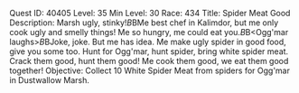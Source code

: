 Quest ID: 40405
Level: 35
Min Level: 30
Race: 434
Title: Spider Meat Good
Description: Marsh ugly, stinky!$B$BMe best chef in Kalimdor, but me only cook ugly and smelly things! Me so hungry, me could eat you.$B$B<Ogg'mar laughs>$B$BJoke, joke. But me has idea. Me make ugly spider in good food, give you some too. Hunt for Ogg'mar, hunt spider, bring white spider meat. Crack them good, hunt them good! Me cook them good, we eat them good together!
Objective: Collect 10 White Spider Meat from spiders for Ogg'mar in Dustwallow Marsh.
